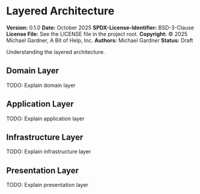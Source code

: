 # Layered Architecture

**Version:** 0.1.0
**Date:** October 2025
**SPDX-License-Identifier:** BSD-3-Clause
**License File:** See the LICENSE file in the project root.
**Copyright:** © 2025 Michael Gardner, A Bit of Help, Inc.
**Authors:** Michael Gardner
**Status:** Draft

Understanding the layered architecture.

## Domain Layer

TODO: Explain domain layer

## Application Layer

TODO: Explain application layer

## Infrastructure Layer

TODO: Explain infrastructure layer

## Presentation Layer

TODO: Explain presentation layer
